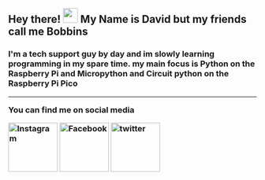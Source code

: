 ## Hey there! <img src="https://raw.githubusercontent.com/MartinHeinz/MartinHeinz/master/wave.gif" width="30px"> My Name is David but my friends call me Bobbins

<h3> I'm a tech support guy by day and im slowly learning programming in my spare time. my main focus is Python on the Raspberry Pi and Micropython and Circuit python on the Raspberry Pi Pico

<!--
**evilbobbins/evilbobbins** is a ✨ _special_ ✨ repository because its `README.md` (this file) appears on your GitHub profile.

Here are some ideas to get you started:

- 🔭 I’m currently working on ...
- 🌱 I’m currently learning ...
- 👯 I’m looking to collaborate on ...
- 🤔 I’m looking for help with ...
- 💬 Ask me about ...
- 📫 How to reach me: ...
- 😄 Pronouns: ...
- ⚡ Fun fact: ...
-->

<hr>
You can find me on social media

<a href="https://www.instagram.com/evilbobbins/" title="Instagram"><img src="https://www.freepnglogos.com/uploads/instagram-icon-png/instagram-android-app-icon-2.png" width="100" alt="Instagram" /></a> <a href="https://www.facebook.com/EvilbobbinsArmy" title="Facebook"><img src="https://www.freepnglogos.com/uploads/facebook-logo-design-1.png" width="100" alt="Facebook" /></a> <a href="https://twitter.com/evilbobbins" title="Twitter"><img src="https://www.freepnglogos.com/uploads/512x512-logo-png/512x512-logo-twitter-icon-smooth-app-iconset-ampeross-29.png" width="100" alt="twitter" /></a>
</hr>
